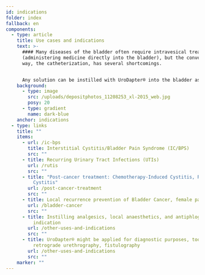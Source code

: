 ```yaml
---
id: indications
folder: index
fallback: en
components:
  - type: article
    title: Use cases and indications
    text: >-
      #### Many diseases of the bladder often require intravesical treatment
      (administering medicine directly into the bladder), but the conventional
      way, the catheterization, has several shortcomings.


      Any solution can be instilled with UroDapter® into the bladder assuming it has no adverse effect on the nearby tissues or organs. The device can be applied in the therapy of the following conditions:
    background:
      - type: image
        src: /uploads/depositphotos_11208253_xl-2015_web.jpg
        posy: 20
      - type: gradient
        name: dark-blue
    anchor: indications
  - type: links
    title: ""
    items:
      - url: /ic-bps
        title: Interstitial Cystitis/Bladder Pain Syndrome (IC/BPS)
        src: ""
      - title: Recurring Urinary Tract Infections (UTIs)
        url: /rutis
        src: ""
      - title: "Post-cancer treatment: Chemotherapy-Induced Cystitis, Radiation
          Cystitis"
        url: /post-cancer-treatment
        src: ""
      - title: Local recurrence prevention of Bladder Cancer, female patients
        url: /bladder-cancer
        src: ""
      - title: Instilling analgesics, local anaesthetics, and antiphlogistics for any
          indication
        url: /other-uses-and-indications
        src: ""
      - title: UroDapter® might be applied for diagnostic purposes, too – e.g.
          retrograde urethrography, fistulography
        url: /other-uses-and-indications
        src: ""
    marker: ""
---
```

